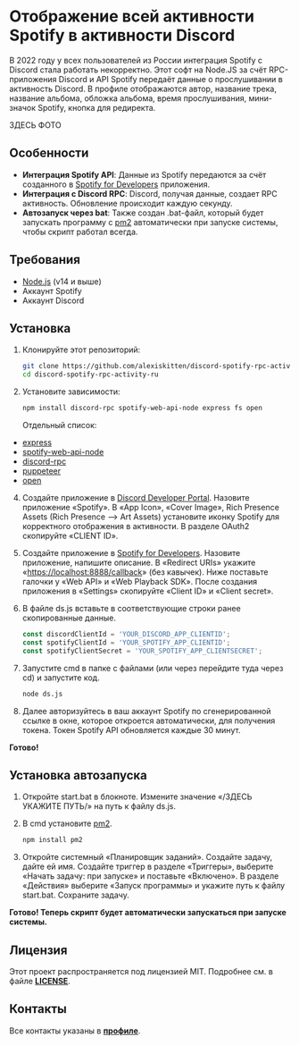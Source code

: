 # Отображение всей активности Spotify в активности Discord

В 2022 году у всех пользователей из России интеграция Spotify с Discord стала работать некорректно. Этот софт на Node.JS за счёт RPC-приложения Discord и API Spotify передаёт данные о прослушивании в активность Discord. В профиле отображаются автор, название трека, название альбома, обложка альбома, время прослушивания, мини-значок Spotify, кнопка для редиректа.

ЗДЕСЬ ФОТО

## Особенности

- **Интеграция Spotify API**: Данные из Spotify передаются за счёт созданного в [Spotify for Developers](https://developer.spotify.com) приложения.
- **Интеграция с Discord RPC**: Discord, получая данные, создает RPC активность. Обновление происходит каждую секунду.
- **Автозапуск через bat**: Также создан .bat-файл, который будет запускать программу с [pm2](https://www.npmjs.com/package/pm2) автоматически при запуске системы, чтобы скрипт работал всегда.

## Требования

- [Node.js](https://nodejs.org) (v14 и выше)
- Аккаунт Spotify
- Аккаунт Discord

## Установка

1. Клонируйте этот репозиторий:
   
     ```bash
    git clone https://github.com/alexiskitten/discord-spotify-rpc-activity-ru.git
    cd discord-spotify-rpc-activity-ru
    ```
     
2. Установите зависимости:
   
     ```bash
     npm install discord-rpc spotify-web-api-node express fs open
    ```
     
     Отдельный список:
  - [express](https://www.npmjs.com/package/discord-rpc)
  - [spotify-web-api-node](https://www.npmjs.com/package/spotify-web-api-node)
  - [discord-rpc](https://www.npmjs.com/package/express)
  - [puppeteer](https://www.npmjs.com/package/fs)
  - [open](https://www.npmjs.com/package/open)

4. Создайте приложение в [Discord Developer Portal](https://discord.com/developers/applications). Назовите приложение «Spotify». В «App Icon», «Cover Image», Rich Presence Assets (Rich Presence --> Art Assets) установите иконку Spotify для корректного отображения в активности. В разделе OAuth2 скопируйте «CLIENT ID».

5. Создайте приложение в [Spotify for Developers](https://developer.spotify.com/dashboard). Назовите приложение, напишите описание. В «Redirect URIs» укажите «[https://localhost:8888/callback](https://localhost:8888/callback)» (без кавычек). Ниже поставьте галочки у «Web API» и «Web Playback SDK». После создания приложения в «Settings» скопируйте «Client ID» и «Client secret».

6. В файле ds.js вставьте в соответствующие строки ранее скопированные данные.
   
   ```javascript
   const discordClientId = 'YOUR_DISCORD_APP_CLIENTID';
   const spotifyClientId = 'YOUR_SPOTIFY_APP_CLIENTID';
   const spotifyClientSecret = 'YOUR_SPOTIFY_APP_CLIENTSECRET';
   ```
7. Запустите cmd в папке с файлами (или через перейдите туда через cd) и запустите код.

   ```bash
   node ds.js
   ```
   
8. Далее авторизуйтесь в ваш аккаунт Spotify по сгенерированной ссылке в окне, которое откроется автоматически, для получения токена. Токен Spotify API обновляется каждые 30 минут.

  **Готово!**

## Установка автозапуска

1. Откройте start.bat в блокноте. Измените значение «/ЗДЕСЬ УКАЖИТЕ ПУТЬ/» на путь к файлу ds.js.
2. В cmd установите [pm2](https://www.npmjs.com/package/pm2).

   ```bash
   npm install pm2
   ```
3. Откройте системный «Планировщик заданий». Создайте задачу, дайте ей имя. Создайте триггер в разделе «Триггеры», выберите «Начать задачу: при запуске» и поставьте «Включено». В разделе «Действия» выберите «Запуск программы» и укажите путь к файлу start.bat. Сохраните задачу.

**Готово! Теперь скрипт будет автоматически запускаться при запуске системы.**
   
## Лицензия
Этот проект распространяется под лицензией MIT. Подробнее см. в файле **[LICENSE](LICENSE)**.

## Контакты
Все контакты указаны в **[профиле](https://github.com/alexiskitten)**.
